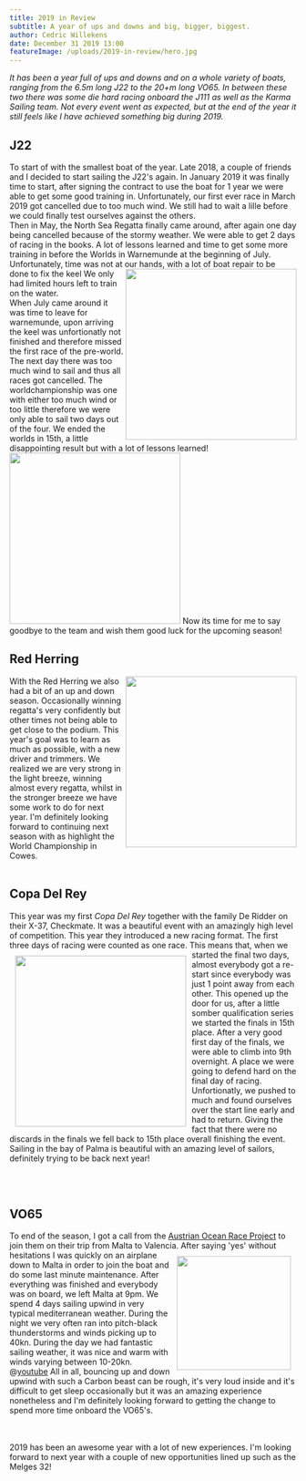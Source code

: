 ```yaml
---
title: 2019 in Review
subtitle: A year of ups and downs and big, bigger, biggest. 
author: Cedric Willekens
date: December 31 2019 13:00
featureImage: /uploads/2019-in-review/hero.jpg
---
```

*It has been a year full of ups and downs and on a whole variety of boats, ranging from the 6.5m long J22 to the 20+m 
long VO65. In between these two there was some die hard racing onboard the J111 as well as the Karma Sailing team. 
Not every event went as expected, but at the end of the year it still feels like I have achieved something big during 2019.*

## J22  
To start of with the smallest boat of the year. Late 2018, a couple of friends and I decided to start sailing the J22's again. In January 2019 it was finally time to start, after signing the contract to use the boat for 1 year we were able to get some good training in. Unfortunately, our first ever race in March 2019 got cancelled due to too much wind. We still had to wait a lille before we could finally test ourselves against the others.    
Then in May, the North Sea Regatta finally came around, after again one day being cancelled because of the stormy weather. 
We were able to get 2 days of racing in the books. A lot of lessons learned and time to get some more training in before 
the Worlds in Warnemunde at the beginning of July. Unfortunately, time was not at our hands, with a lot of boat repair to be done to fix the keel 
<img src="/uploads/2019-in-review/j22-schade.jpeg" width="300" align="right"></img> We only had limited hours left to train on the water.  
When July came around it was time to leave for warnemunde, upon arriving the keel was unfortionatly not finished and therefore missed 
the first race of the pre-world. The next day there was too much wind to sail and thus all races got cancelled. 
The worldchampionship was one with either too much wind or too little therefore we were only able to sail two days out of 
the four. We ended the worlds in 15th, a little disappointing result but with a lot of lessons learned! <img src="/uploads/2019-in-review/j22.jpeg" width="300"></img>
Now its time for me to say goodbye to the team and wish them good luck for the upcoming season! 

## Red Herring
<img src="/uploads/red-herring.jpg" align="right" width="300"></img>
With the Red Herring we also had a bit of an up and down season. Occasionally winning regatta's very confidently but other 
times not being able to get close to the podium. This year's goal was to learn as much as possible, with a new driver and trimmers. 
We realized we are very strong in the light breeze, winning almost every regatta, whilst in the stronger breeze we have some work to do for next year. 
I'm definitely looking forward to continuing next season with as highlight the World Championship in Cowes. 
<br></br>
## Copa Del Rey
This year was my first *Copa Del Rey* together with the family De Ridder on their X-37, Checkmate. It was a beautiful event
with an amazingly high level of competition. This year they introduced a new racing format. The first three days of racing were 
counted as one race. <img src="/uploads/2019-in-review/copa-del-rey.jpeg" align="left" width='300' style="margin:10px;"></img>
This means that, when we started the final two days, almost everybody got a re-start since everybody was 
just 1 point away from each other. This opened up the door for us, after a little somber qualification series we started the finals 
in 15th place. After a very good first day of the finals, we were able to climb into 9th overnight. A place we were going to 
defend hard on the final day of racing. Unfortionatly, we pushed to much and found ourselves over the start line early and had 
to return. Giving the fact that there were no discards in the finals we fell back to 15th place overall finishing the event. 
Sailing in the bay of Palma is beautiful with an amazing level of sailors, definitely trying to be back next year! 
  
  
<br></br>
## VO65
To end of the season, I got a call from the [Austrian Ocean Race Project](https://www.facebook.com/TheAustrianOceanRaceProject/) 
to join them on their trip from Malta to Valencia. After saying 'yes' without hesitations I was quickly on an airplane <img src="/uploads/2019-in-review/vo65-winch.jpeg" align='right' width='200' style="margin:10px"></img>
down to Malta in order to join the boat and do some last minute maintenance. 
After everything was finished and everybody was on board, we left Malta at 9pm. We spend 4 days sailing upwind in very typical 
mediterranean weather. During the night we very often ran into pitch-black thunderstorms and winds picking up to 40kn. During
the day we had fantastic sailing weather, it was nice and warm with winds varying between 10-20kn. 
@[youtube](https://youtu.be/p6YzgtPcciM)
All in all, bouncing up and down upwind with such a Carbon beast can be rough, it's very loud inside and it's difficult 
to get sleep occasionally but it was an amazing experience nonetheless and I'm definitely looking forward to getting the 
change to spend more time onboard the VO65's.  
  
  
<br></br>
2019 has been an awesome year with a lot of new experiences. I'm looking forward to next year with a couple of new opportunities 
lined up such as the Melges 32!  